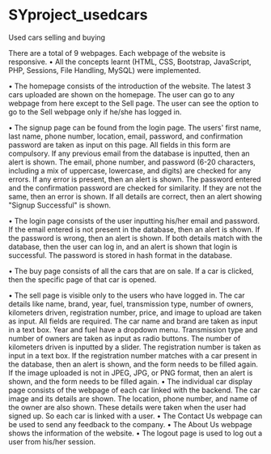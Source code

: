 # SYproject_usedcars
Used cars selling and buying

There are a total of 9 webpages. Each webpage of the website is responsive.
•	All the concepts learnt (HTML, CSS, Bootstrap, JavaScript, PHP, Sessions, File Handling, MySQL) were implemented.

•	The homepage consists of the introduction of the website. The latest 3 cars uploaded are shown on the homepage. The user can go to any webpage from here except to the Sell page. The user can see the option to go to the Sell webpage only if he/she has logged in.

•	The signup page can be found from the login page. The users' first name, last name, phone number, location, email, password, and confirmation password are taken as input on this page. All fields in this form are compulsory. If any previous email from the database is inputted, then an alert is shown. The email, phone number, and password (6-20 characters, including a mix of uppercase, lowercase, and digits) are checked for any errors. If any error is present, then an alert is shown. The password entered and the confirmation password are checked for similarity. If they are not the same, then an error is shown. If all details are correct, then an alert showing "Signup Successful" is shown.

•	The login page consists of the user inputting his/her email and password. If the email entered is not present in the database, then an alert is shown. If the password is wrong, then an alert is shown. If both details match with the database, then the user can log in, and an alert is shown that login is successful. The password is stored in hash format in the database.

•	 The buy page consists of all the cars that are on sale. If a car is clicked, then the specific page of that car is opened.

•	The sell page is visible only to the users who have logged in. The car details like name, brand, year, fuel, transmission type, number of owners, kilometers driven, registration number, price, and image to upload are taken as input. All fields are required. The car name and brand are taken as input in a text box. Year and fuel have a dropdown menu. Transmission type and number of owners are taken as input as radio buttons. The number of kilometers driven is inputted by a slider. The registration number is taken as input in a text box. If the registration number matches with a car present in the database, then an alert is shown, and the form needs to be filled again. If the image uploaded is not in JPEG, JPG, or PNG format, then an alert is shown, and the form needs to be filled again.
•	 The individual car display page consists of the webpage of each car linked with the backend. The car image and its details are shown. The location, phone number, and name of the owner are also shown. These details were taken when the user had signed up. So each car is linked with a user.
•	The Contact Us webpage can be used to send any feedback to the company.
•	The About Us webpage shows the information of the website.
•	The logout page is used to log out a user from his/her session.
